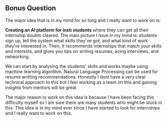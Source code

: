 ## Bonus Question

The major idea that is in my mind for so long and I really want to work on is:

 **Creating an AI platform for insti students** where they can get all their internship doubts cleared. The main picture I have in my mind is: students sign up, tell the system what skills they've got, and what kind of work they're interested in. Then,  It recommends internships that match your skills and interests, and gives you tips on writing resumes, acing interviews, and networking.
 
 We can start by analysing the students' skills and works maybe using machine learning algorithm. Natural Language Processing can be used for resume writting recommendations. Honestly I dont have a very clear technical approach to this but I feel working as a team on this and gaining insights from mentors will be great
 
 The major reason to work on this idea is because I have been facing this difficulty myself so I am sure there are many students who might be stuck in this. This idea is in my mind ever since I have started to look for internships and I really want to work on this.



